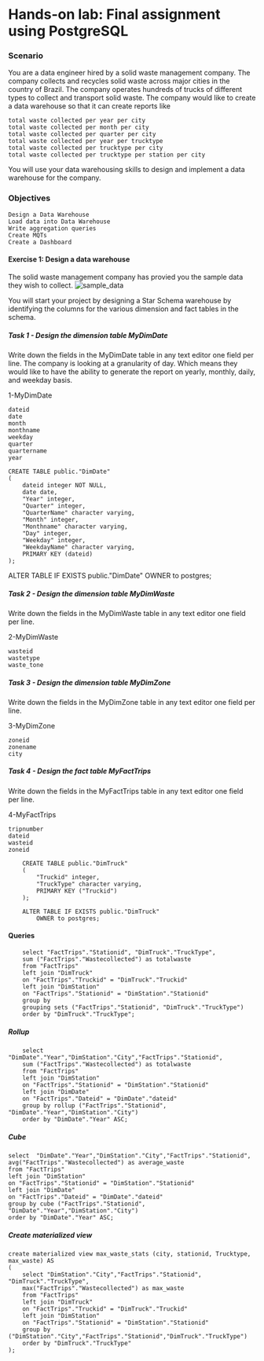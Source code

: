 # Hands-on lab: Final assignment using PostgreSQL

### Scenario 

You are a data engineer hired by a solid waste management company. The company collects and recycles solid waste across major cities in the country of Brazil. The company operates hundreds of trucks of different types to collect and transport solid waste. The company would like to create a data warehouse so that it can create reports like

    total waste collected per year per city
    total waste collected per month per city
    total waste collected per quarter per city
    total waste collected per year per trucktype
    total waste collected per trucktype per city
    total waste collected per trucktype per station per city

You will use your data warehousing skills to design and implement a data warehouse for the company.

### Objectives

    Design a Data Warehouse
    Load data into Data Warehouse
    Write aggregation queries
    Create MQTs
    Create a Dashboard

#### Exercise 1: Design a data warehouse 

The solid waste management company has provied you the sample data they wish to collect.
![sample_data](/final_assignment/solid-waste-trips-new.png)

You will start your project by designing a Star Schema warehouse by identifying the columns for the various dimension and fact tables in the schema.

##### Task 1 - Design the dimension table MyDimDate

Write down the fields in the MyDimDate table in any text editor one field per line. The company is looking at a granularity of day. Which means they would like to have the ability to generate the report on yearly, monthly, daily, and weekday basis.


1-MyDimDate

    dateid
    date
    month
    monthname
    weekday
    quarter
    quartername
    year

```
CREATE TABLE public."DimDate"
(
    dateid integer NOT NULL,
    date date,
    "Year" integer,
    "Quarter" integer,
    "QuarterName" character varying,
    "Month" integer,
    "Monthname" character varying,
    "Day" integer,
    "Weekday" integer,
    "WeekdayName" character varying,
    PRIMARY KEY (dateid)
);
```

ALTER TABLE IF EXISTS public."DimDate"
    OWNER to postgres;

##### Task 2 - Design the dimension table MyDimWaste

Write down the fields in the MyDimWaste table in any text editor one field per line.

2-MyDimWaste

    wasteid
    wastetype
    waste_tone

##### Task 3 - Design the dimension table MyDimZone

Write down the fields in the MyDimZone table in any text editor one field per line.

3-MyDimZone

    zoneid
    zonename
    city

##### Task 4 - Design the fact table MyFactTrips

Write down the fields in the MyFactTrips table in any text editor one field per line.

4-MyFactTrips

    tripnumber
    dateid
    wasteid
    zoneid


```
    CREATE TABLE public."DimTruck"
    (
        "Truckid" integer,
        "TruckType" character varying,
        PRIMARY KEY ("Truckid")
    );

    ALTER TABLE IF EXISTS public."DimTruck"
        OWNER to postgres;
```


#### Queries

```
    select "FactTrips"."Stationid", "DimTruck"."TruckType",
    sum ("FactTrips"."Wastecollected") as totalwaste
    from "FactTrips"
    left join "DimTruck"
    on "FactTrips"."Truckid" = "DimTruck"."Truckid"
    left join "DimStation"
    on "FactTrips"."Stationid" = "DimStation"."Stationid"
    group by 
    grouping sets ("FactTrips"."Stationid", "DimTruck"."TruckType")
    order by "DimTruck"."TruckType";
```

##### Rollup
```
    select  "DimDate"."Year","DimStation"."City","FactTrips"."Stationid",
    sum ("FactTrips"."Wastecollected") as totalwaste
    from "FactTrips"
    left join "DimStation"
    on "FactTrips"."Stationid" = "DimStation"."Stationid"
    left join "DimDate"
    on "FactTrips"."Dateid" = "DimDate"."dateid"
    group by rollup ("FactTrips"."Stationid", "DimDate"."Year","DimStation"."City")
    order by "DimDate"."Year" ASC;
```
##### Cube

```
select  "DimDate"."Year","DimStation"."City","FactTrips"."Stationid",
avg("FactTrips"."Wastecollected") as average_waste
from "FactTrips"
left join "DimStation"
on "FactTrips"."Stationid" = "DimStation"."Stationid"
left join "DimDate"
on "FactTrips"."Dateid" = "DimDate"."dateid"
group by cube ("FactTrips"."Stationid", "DimDate"."Year","DimStation"."City")
order by "DimDate"."Year" ASC;
```
##### Create materialized view

```
create materialized view max_waste_stats (city, stationid, Trucktype, max_waste) AS
(
	select "DimStation"."City","FactTrips"."Stationid", "DimTruck"."TruckType",
    max("FactTrips"."Wastecollected") as max_waste
    from "FactTrips"
    left join "DimTruck"
    on "FactTrips"."Truckid" = "DimTruck"."Truckid"
    left join "DimStation"
    on "FactTrips"."Stationid" = "DimStation"."Stationid"
    group by ("DimStation"."City","FactTrips"."Stationid","DimTruck"."TruckType")
    order by "DimTruck"."TruckType"
);
``` 